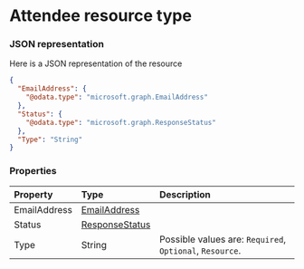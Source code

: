 # Attendee resource type



### JSON representation

Here is a JSON representation of the resource

<!-- {
  "blockType": "resource",
  "optionalProperties": [

  ],
  "@odata.type": "microsoft.graph.Attendee"
}-->

```json
{
  "EmailAddress": {
    "@odata.type": "microsoft.graph.EmailAddress"
  },
  "Status": {
    "@odata.type": "microsoft.graph.ResponseStatus"
  },
  "Type": "String"
}

```
### Properties
| Property	   | Type	|Description|
|:---------------|:--------|:----------|
|EmailAddress|[EmailAddress](emailaddress.md)||
|Status|[ResponseStatus](responsestatus.md)||
|Type|String| Possible values are: `Required`, `Optional`, `Resource`.|

<!-- uuid: 0b792083-06ce-4c5e-b213-f37e99dea283
2015-10-16 09:50:56 UTC -->
<!-- {
  "type": "#page.annotation",
  "description": "Attendee resource",
  "keywords": "",
  "section": "documentation",
  "tocPath": ""
}-->